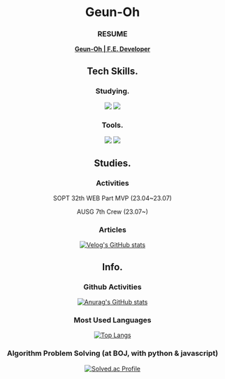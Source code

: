 <div align='center'>

# Geun-Oh

  ### RESUME

 **[Geun-Oh | F.E. Developer](https://my.surfit.io/w/1372353382)**

## Tech Skills.

### Studying.

<img src="https://img.shields.io/badge/Typescript-3178C6?style=flat-square&logo=Typescript&logoColor=white"/></a> 
<img src="https://img.shields.io/badge/React-61DAFB?style=flat-square&logo=React&logoColor=white"/></a> 

### Tools.

<img src="https://img.shields.io/badge/Figma-F24E1E?style=flat-square&logo=Figma&logoColor=white"/></a> <img src="https://img.shields.io/badge/Notion-000000?style=flat-square&logo=Notion&logoColor=white"/></a>

## Studies.

### Activities

SOPT 32th WEB Part MVP (23.04~23.07)

AUSG 7th Crew (23.07~)


### Articles

  
[![Velog's GitHub stats](https://velog-readme-stats.vercel.app/api/badge?name=kandy1002)](https://velog.io/@kandy1002) 

## Info.

### Github Activities

[![Anurag's GitHub stats](https://github-readme-stats.vercel.app/api?username=Geun-Oh&theme=cobalt)](https://github.com/anuraghazra/github-readme-stats)

### Most Used Languages

[![Top Langs](https://github-readme-stats.vercel.app/api/top-langs/?username=Geun-Oh&langs_count=10&layout=compact&theme=cobalt)](https://github.com/Geun-Oh/Geun-Oh)

### Algorithm Problem Solving (at BOJ, with python & javascript)

[![Solved.ac Profile](http://mazassumnida.wtf/api/v2/generate_badge?boj=kandy1002)](https://solved.ac/kandy1002/)

</div>

<!---
Geun-Oh/Geun-Oh is a ✨ special ✨ repository because its `README.md` (this file) appears on your GitHub profile.
You can click the Preview link to take a look at your changes.
--->
